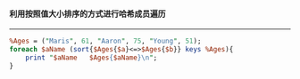 #### 利用按照值大小排序的方式进行哈希成员遍历
------
```perl
%Ages = ("Maris", 61, "Aaron", 75, "Young", 51);
foreach $aName (sort{$Ages{$a}<=>$Ages{$b}} keys %Ages){
	print "$aName	$Ages{$aName}\n";
}
```

